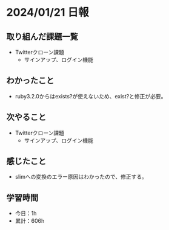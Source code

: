 # 2024/01/21 日報
## 取り組んだ課題一覧
- Twitterクローン課題
  - サインアップ、ログイン機能

## わかったこと
- ruby3.2.0からはexists?が使えないため、exist?と修正が必要。

## 次やること
- Twitterクローン課題
  - サインアップ、ログイン機能

## 感じたこと
- slimへの変換のエラー原因はわかったので、修正する。

## 学習時間
- 今日：1h
- 累計：606h
